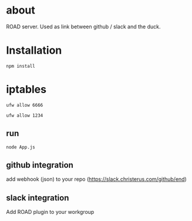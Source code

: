 # about
ROAD server. Used as link between github / slack and the duck.

# Installation
`npm install`

# iptables
`ufw allow 6666`

`ufw allow 1234` 
## run
`node App.js`


## github integration
add webhook (json) to your repo (https://slack.christerus.com/github/end)

## slack integration
Add ROAD plugin to your workgroup
 
 
